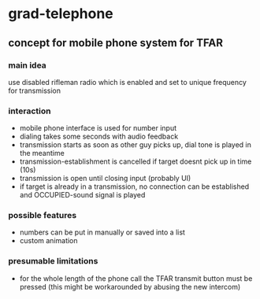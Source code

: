 # grad-telephone

## concept for mobile phone system for TFAR

### main idea
use disabled rifleman radio which is enabled and set to unique frequency for transmission

### interaction
* mobile phone interface is used for number input
* dialing takes some seconds with audio feedback
* transmission starts as soon as other guy picks up, dial tone is played in the meantime
* transmission-establishment is cancelled if target doesnt pick up in time (10s)
* transmission is open until closing input (probably UI)
* if target is already in a transmission, no connection can be established and OCCUPIED-sound signal is played

### possible features
* numbers can be put in manually or saved into a list
* custom animation

### presumable limitations
* for the whole length of the phone call the TFAR transmit button must be pressed
(this might be workarounded by abusing the new intercom)